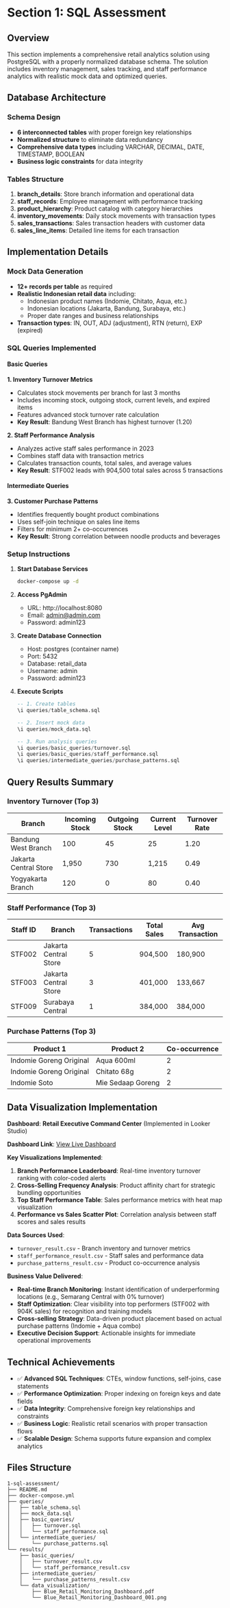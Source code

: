 # Section 1: SQL Assessment

## Overview

This section implements a comprehensive retail analytics solution using PostgreSQL with a properly normalized database schema. The solution includes inventory management, sales tracking, and staff performance analytics with realistic mock data and optimized queries.

## Database Architecture

### Schema Design
- **6 interconnected tables** with proper foreign key relationships
- **Normalized structure** to eliminate data redundancy
- **Comprehensive data types** including VARCHAR, DECIMAL, DATE, TIMESTAMP, BOOLEAN
- **Business logic constraints** for data integrity

### Tables Structure
1. **branch_details**: Store branch information and operational data
2. **staff_records**: Employee management with performance tracking  
3. **product_hierarchy**: Product catalog with category hierarchies
4. **inventory_movements**: Daily stock movements with transaction types
5. **sales_transactions**: Sales transaction headers with customer data
6. **sales_line_items**: Detailed line items for each transaction

## Implementation Details

### Mock Data Generation
- **12+ records per table** as required
- **Realistic Indonesian retail data** including:
  - Indonesian product names (Indomie, Chitato, Aqua, etc.)
  - Indonesian locations (Jakarta, Bandung, Surabaya, etc.)
  - Proper date ranges and business relationships
- **Transaction types**: IN, OUT, ADJ (adjustment), RTN (return), EXP (expired)

### SQL Queries Implemented

#### Basic Queries

**1. Inventory Turnover Metrics**
- Calculates stock movements per branch for last 3 months
- Includes incoming stock, outgoing stock, current levels, and expired items
- Features advanced stock turnover rate calculation
- **Key Result**: Bandung West Branch has highest turnover (1.20)

**2. Staff Performance Analysis** 
- Analyzes active staff sales performance in 2023
- Combines staff data with transaction metrics
- Calculates transaction counts, total sales, and average values
- **Key Result**: STF002 leads with 904,500 total sales across 5 transactions

#### Intermediate Queries

**3. Customer Purchase Patterns**
- Identifies frequently bought product combinations
- Uses self-join technique on sales line items
- Filters for minimum 2+ co-occurrences
- **Key Result**: Strong correlation between noodle products and beverages

### Setup Instructions

1. **Start Database Services**
   ```bash
   docker-compose up -d
   ```

2. **Access PgAdmin**
   - URL: http://localhost:8080
   - Email: admin@admin.com
   - Password: admin123

3. **Create Database Connection**
   - Host: postgres (container name)
   - Port: 5432
   - Database: retail_data
   - Username: admin
   - Password: admin123

4. **Execute Scripts**
   ```sql
   -- 1. Create tables
   \i queries/table_schema.sql
   
   -- 2. Insert mock data  
   \i queries/mock_data.sql
   
   -- 3. Run analysis queries
   \i queries/basic_queries/turnover.sql
   \i queries/basic_queries/staff_performance.sql
   \i queries/intermediate_queries/purchase_patterns.sql
   ```

## Query Results Summary

### Inventory Turnover (Top 3)
| Branch | Incoming Stock | Outgoing Stock | Current Level | Turnover Rate |
|--------|---------------|----------------|---------------|---------------|
| Bandung West Branch | 100 | 45 | 25 | 1.20 |
| Jakarta Central Store | 1,950 | 730 | 1,215 | 0.49 |
| Yogyakarta Branch | 120 | 0 | 80 | 0.40 |

### Staff Performance (Top 3)
| Staff ID | Branch | Transactions | Total Sales | Avg Transaction |
|----------|---------|-------------|-------------|----------------|
| STF002 | Jakarta Central Store | 5 | 904,500 | 180,900 |
| STF003 | Jakarta Central Store | 3 | 401,000 | 133,667 |
| STF009 | Surabaya Central | 1 | 384,000 | 384,000 |

### Purchase Patterns (Top 3)
| Product 1 | Product 2 | Co-occurrence |
|-----------|-----------|---------------|
| Indomie Goreng Original | Aqua 600ml | 2 |
| Indomie Goreng Original | Chitato 68g | 2 |
| Indomie Soto | Mie Sedaap Goreng | 2 |

## Data Visualization Implementation

**Dashboard**: **Retail Executive Command Center** (Implemented in Looker Studio)

**Dashboard Link**: [View Live Dashboard](https://lookerstudio.google.com/reporting/cdb0c62d-a70b-4852-ae14-b909c46eb928)

**Key Visualizations Implemented**:
1. **Branch Performance Leaderboard**: Real-time inventory turnover ranking with color-coded alerts
2. **Cross-Selling Frequency Analysis**: Product affinity chart for strategic bundling opportunities  
3. **Top Staff Performance Table**: Sales performance metrics with heat map visualization
4. **Performance vs Sales Scatter Plot**: Correlation analysis between staff scores and sales results

**Data Sources Used**:
- `turnover_result.csv` - Branch inventory and turnover metrics
- `staff_performance_result.csv` - Staff sales and performance data
- `purchase_patterns_result.csv` - Product co-occurrence analysis

**Business Value Delivered**: 
- **Real-time Branch Monitoring**: Instant identification of underperforming locations (e.g., Semarang Central with 0% turnover)
- **Staff Optimization**: Clear visibility into top performers (STF002 with 904K sales) for recognition and training models
- **Cross-selling Strategy**: Data-driven product placement based on actual purchase patterns (Indomie + Aqua combo)
- **Executive Decision Support**: Actionable insights for immediate operational improvements


## Technical Achievements

- ✅ **Advanced SQL Techniques**: CTEs, window functions, self-joins, case statements
- ✅ **Performance Optimization**: Proper indexing on foreign keys and date fields
- ✅ **Data Integrity**: Comprehensive foreign key relationships and constraints
- ✅ **Business Logic**: Realistic retail scenarios with proper transaction flows
- ✅ **Scalable Design**: Schema supports future expansion and complex analytics

## Files Structure

```
1-sql-assessment/
├── README.md
├── docker-compose.yml
├── queries/
│   ├── table_schema.sql
│   ├── mock_data.sql
│   ├── basic_queries/
│   │   ├── turnover.sql
│   │   └── staff_performance.sql
│   └── intermediate_queries/
│       └── purchase_patterns.sql
└── results/
    ├── basic_queries/
    │   ├── turnover_result.csv
    │   └── staff_performance_result.csv
    ├── intermediate_queries/
    │   └── purchase_patterns_result.csv
    └── data_visualization/
        ├── Blue_Retail_Monitoring_Dashboard.pdf
        └── Blue_Retail_Monitoring_Dashboard_001.png

```